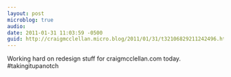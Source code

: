 ```yaml
---
layout: post
microblog: true
audio: 
date: 2011-01-31 11:03:59 -0500
guid: http://craigmcclellan.micro.blog/2011/01/31/t32106829211242496.html
---
```

Working hard on redesign stuff for craigmcclellan.com today.  #takingitupanotch
